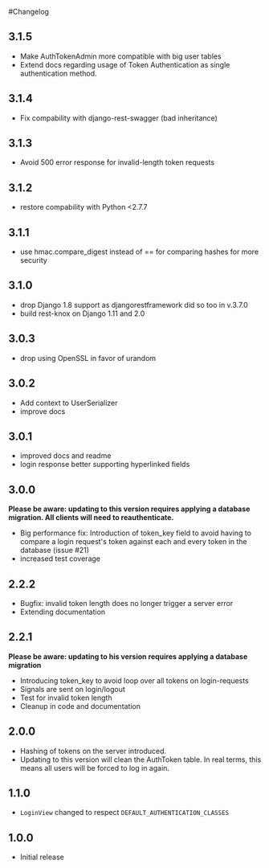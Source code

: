 #Changelog

## 3.1.5
- Make AuthTokenAdmin more compatible with big user tables
- Extend docs regarding usage of Token Authentication as single authentication method.

## 3.1.4
- Fix compability with django-rest-swagger (bad inheritance)

## 3.1.3
- Avoid 500 error response for invalid-length token requests

## 3.1.2
- restore compability with Python <2.7.7

## 3.1.1
- use hmac.compare_digest instead of == for comparing hashes for more security

## 3.1.0
- drop Django 1.8 support as djangorestframework did so too in v.3.7.0
- build rest-knox on Django 1.11 and 2.0

## 3.0.3
- drop using OpenSSL in favor of urandom

## 3.0.2
- Add context to UserSerializer
- improve docs

## 3.0.1
- improved docs and readme
- login response better supporting hyperlinked fields

## 3.0.0
**Please be aware: updating to this version requires applying a database migration. All clients will need to reauthenticate.**

- Big performance fix: Introduction of token_key field to avoid having to compare a login request's token against each and every token in the database (issue #21)
- increased test coverage

## 2.2.2
- Bugfix: invalid token length does no longer trigger a server error
- Extending documentation

## 2.2.1
**Please be aware: updating to his version requires applying a database migration**

- Introducing token_key to avoid loop over all tokens on login-requests
- Signals are sent on login/logout
- Test for invalid token length
- Cleanup in code and documentation

## 2.0.0
-   Hashing of tokens on the server introduced.
-   Updating to this version will clean the AuthToken table. In real terms, this
    means all users will be forced to log in again.

## 1.1.0
-   `LoginView` changed to respect `DEFAULT_AUTHENTICATION_CLASSES`

## 1.0.0
-   Initial release
